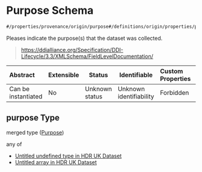 # Purpose Schema

```txt
#/properties/provenance/origin/purpose#/definitions/origin/properties/purpose
```

Pleases indicate the purpose(s) that the dataset was collected.


> <https://ddialliance.org/Specification/DDI-Lifecycle/3.3/XMLSchema/FieldLevelDocumentation/>
>

| Abstract            | Extensible | Status         | Identifiable            | Custom Properties | Additional Properties | Access Restrictions | Defined In                                                                                         |
| :------------------ | ---------- | -------------- | ----------------------- | :---------------- | --------------------- | ------------------- | -------------------------------------------------------------------------------------------------- |
| Can be instantiated | No         | Unknown status | Unknown identifiability | Forbidden         | Allowed               | none                | [dataset.schema.json\*](../../../schema/dataset/latest/dataset.schema.json "open original schema") |

## purpose Type

merged type ([Purpose](dataset-definitions-origin-properties-purpose.md))

any of

-   [Untitled undefined type in HDR UK Dataset](dataset-definitions-origin-properties-purpose-anyof-0.md "check type definition")
-   [Untitled array in HDR UK Dataset](dataset-definitions-origin-properties-purpose-anyof-1.md "check type definition")

